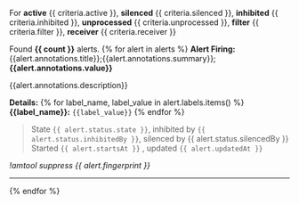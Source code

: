 For **active** {{ criteria.active }}, **silenced** {{ criteria.silenced }}, **inhibited** {{ criteria.inhibited }}, **unprocessed** {{ criteria.unprocessed }}, **filter** {{ criteria.filter }}, **receiver** {{ criteria.receiver }}

Found **{{ count }}** alerts.
{% for alert in alerts %}
**Alert Firing:**
{{alert.annotations.title}};{{alert.annotations.summary}}; **{{alert.annotations.value}}**

{{alert.annotations.description}}

**Details:**
{% for label_name, label_value in alert.labels.items() %} **{{label_name}}:** `{{label_value}}` {% endfor %}

> State `{{ alert.status.state }}`, inhibited by `{{ alert.status.inhibitedBy }}`, silenced by {{ alert.status.silencedBy }}
> Started `{{ alert.startsAt }}` , updated  `{{ alert.updatedAt }}`

_!amtool suppress {{ alert.fingerprint }}_
****
{% endfor %}


